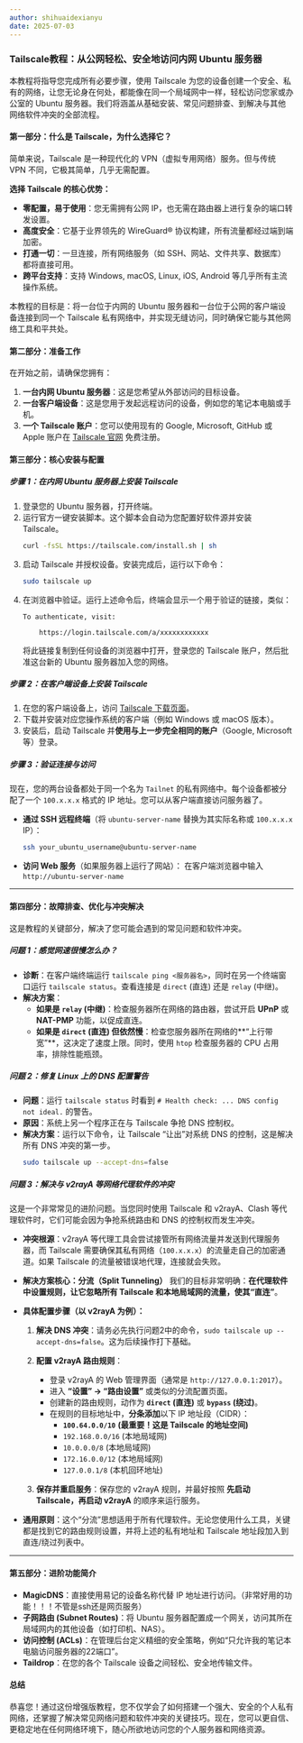 ```yaml
---
author: shihuaidexianyu
date: 2025-07-03
---
```

### **Tailscale教程：从公网轻松、安全地访问内网 Ubuntu 服务器**

本教程将指导您完成所有必要步骤，使用 Tailscale 为您的设备创建一个安全、私有的网络，让您无论身在何处，都能像在同一个局域网中一样，轻松访问您家或办公室的 Ubuntu 服务器。我们将涵盖从基础安装、常见问题排查、到解决与其他网络软件冲突的全部流程。

#### **第一部分：什么是 Tailscale，为什么选择它？**

简单来说，Tailscale 是一种现代化的 VPN（虚拟专用网络）服务。但与传统 VPN 不同，它极其简单，几乎无需配置。

**选择 Tailscale 的核心优势：**

  * **零配置，易于使用**：您无需拥有公网 IP，也无需在路由器上进行复杂的端口转发设置。
  * **高度安全**：它基于业界领先的 WireGuard® 协议构建，所有流量都经过端到端加密。
  * **打通一切**：一旦连接，所有网络服务（如 SSH、网站、文件共享、数据库）都将直接可用。
  * **跨平台支持**：支持 Windows, macOS, Linux, iOS, Android 等几乎所有主流操作系统。

本教程的目标是：将一台位于内网的 Ubuntu 服务器和一台位于公网的客户端设备连接到同一个 Tailscale 私有网络中，并实现无缝访问，同时确保它能与其他网络工具和平共处。

#### **第二部分：准备工作**

在开始之前，请确保您拥有：

1.  **一台内网 Ubuntu 服务器**：这是您希望从外部访问的目标设备。
2.  **一台客户端设备**：这是您用于发起远程访问的设备，例如您的笔记本电脑或手机。
3.  **一个 Tailscale 账户**：您可以使用现有的 Google, Microsoft, GitHub 或 Apple 账户在 [Tailscale 官网](https://tailscale.com/login) 免费注册。

#### **第三部分：核心安装与配置**

##### **步骤 1：在内网 Ubuntu 服务器上安装 Tailscale**

1.  登录您的 Ubuntu 服务器，打开终端。
2.  运行官方一键安装脚本。这个脚本会自动为您配置好软件源并安装 Tailscale。
    ```bash
    curl -fsSL https://tailscale.com/install.sh | sh
    ```
3.  启动 Tailscale 并授权设备。安装完成后，运行以下命令：
    ```bash
    sudo tailscale up
    ```
4.  在浏览器中验证。运行上述命令后，终端会显示一个用于验证的链接，类似：
    ```
    To authenticate, visit:

        https://login.tailscale.com/a/xxxxxxxxxxxx
    ```
    将此链接复制到任何设备的浏览器中打开，登录您的 Tailscale 账户，然后批准这台新的 Ubuntu 服务器加入您的网络。

##### **步骤 2：在客户端设备上安装 Tailscale**

1.  在您的客户端设备上，访问 [Tailscale 下载页面](https://tailscale.com/download)。
2.  下载并安装对应您操作系统的客户端（例如 Windows 或 macOS 版本）。
3.  安装后，启动 Tailscale 并**使用与上一步完全相同的账户**（Google, Microsoft 等）登录。

##### **步骤 3：验证连接与访问**

现在，您的两台设备都处于同一个名为 `Tailnet` 的私有网络中。每个设备都被分配了一个 `100.x.x.x` 格式的 IP 地址。您可以从客户端直接访问服务器了。

  * **通过 SSH 远程终端**（将 `ubuntu-server-name` 替换为其实际名称或 `100.x.x.x` IP）：
    ```bash
    ssh your_ubuntu_username@ubuntu-server-name
    ```
  * **访问 Web 服务**（如果服务器上运行了网站）：
    在客户端浏览器中输入 `http://ubuntu-server-name`

-----

#### **第四部分：故障排查、优化与冲突解决**

这是教程的关键部分，解决了您可能会遇到的常见问题和软件冲突。

##### **问题 1：感觉网速很慢怎么办？**

  * **诊断**：在客户端终端运行 `tailscale ping <服务器名>`，同时在另一个终端窗口运行 `tailscale status`。查看连接是 `direct` (直连) 还是 `relay` (中继)。
  * **解决方案**：
      * **如果是 `relay` (中继)**：检查服务器所在网络的路由器，尝试开启 **UPnP** 或 **NAT-PMP** 功能，以促成直连。
      * **如果是 `direct` (直连) 但依然慢**：检查您服务器所在网络的\*\*“上行带宽”\*\*，这决定了速度上限。同时，使用 `htop` 检查服务器的 CPU 占用率，排除性能瓶颈。

##### **问题 2：修复 Linux 上的 DNS 配置警告**

  * **问题**：运行 `tailscale status` 时看到 `# Health check: ... DNS config not ideal.` 的警告。
  * **原因**：系统上另一个程序正在与 Tailscale 争抢 DNS 控制权。
  * **解决方案**：运行以下命令，让 Tailscale “让出”对系统 DNS 的控制，这是解决所有 DNS 冲突的第一步。
    ```bash
    sudo tailscale up --accept-dns=false
    ```

##### **问题 3：解决与 v2rayA 等网络代理软件的冲突**

这是一个非常常见的进阶问题。当您同时使用 Tailscale 和 v2rayA、Clash 等代理软件时，它们可能会因为争抢系统路由和 DNS 的控制权而发生冲突。

  * **冲突根源**：v2rayA 等代理工具会尝试接管所有网络流量并发送到代理服务器，而 Tailscale 需要确保其私有网络（`100.x.x.x`）的流量走自己的加密通道。如果 Tailscale 的流量被错误地代理，连接就会失败。

  * **解决方案核心：分流（Split Tunneling）**
    我们的目标非常明确：**在代理软件中设置规则，让它忽略所有 Tailscale 和本地局域网的流量，使其“直连”**。

  * **具体配置步骤（以 v2rayA 为例）：**

    1.  **解决 DNS 冲突**：请务必先执行问题2中的命令，`sudo tailscale up --accept-dns=false`。这为后续操作打下基础。

    2.  **配置 v2rayA 路由规则**：

          * 登录 v2rayA 的 Web 管理界面（通常是 `http://127.0.0.1:2017`）。
          * 进入 **“设置” -\> “路由设置”** 或类似的分流配置页面。
          * 创建新的路由规则，动作为 **`direct` (直连)** 或 **`bypass` (绕过)**。
          * 在规则的目标地址中，**分条添加**以下 IP 地址段（CIDR）：
              * **`100.64.0.0/10`** **(最重要！这是 Tailscale 的地址空间)**
              * `192.168.0.0/16` (本地局域网)
              * `10.0.0.0/8`       (本地局域网)
              * `172.16.0.0/12`    (本地局域网)
              * `127.0.0.1/8`      (本机回环地址)

    3.  **保存并重启服务**：保存您的 v2rayA 规则，并最好按照 **先启动 Tailscale，再启动 v2rayA** 的顺序来运行服务。

  * **通用原则**：这个“分流”思想适用于所有代理软件。无论您使用什么工具，关键都是找到它的路由规则设置，并将上述的私有地址和 Tailscale 地址段加入到直连/绕过列表中。

-----

#### **第五部分：进阶功能简介**

  * **MagicDNS**：直接使用易记的设备名称代替 IP 地址进行访问。（非常好用的功能！！！不管是ssh还是网页服务）
  * **子网路由 (Subnet Routes)**：将 Ubuntu 服务器配置成一个网关，访问其所在局域网内的其他设备（如打印机、NAS）。
  * **访问控制 (ACLs)**：在管理后台定义精细的安全策略，例如“只允许我的笔记本电脑访问服务器的22端口”。
  * **Taildrop**：在您的各个 Tailscale 设备之间轻松、安全地传输文件。

#### **总结**

恭喜您！通过这份增强版教程，您不仅学会了如何搭建一个强大、安全的个人私有网络，还掌握了解决常见网络问题和软件冲突的关键技巧。现在，您可以更自信、更稳定地在任何网络环境下，随心所欲地访问您的个人服务器和网络资源。
